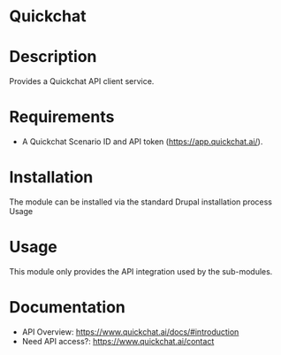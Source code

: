 # Quickchat

Description
===========
Provides a Quickchat API client service.

Requirements
============
* A Quickchat Scenario ID and API token (https://app.quickchat.ai/).

Installation
============
The module can be installed via the standard Drupal installation process
Usage

Usage
=====
This module only provides the API integration used by the sub-modules.

Documentation
=============

* API Overview: https://www.quickchat.ai/docs/#introduction
* Need API access?: https://www.quickchat.ai/contact
